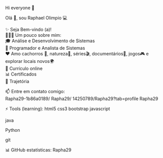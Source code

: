 Hi everyone 👋

Olá 👋, sou Raphael Olimpio 💻

✨ Seja Bem-vindo (a)!  
🦸🏻‍♀️ Um pouco sobre mim:  
🎓 Análise e Desenvolvimento de Sistemas  
🚀 Programador e Analista de Sistemas  
❤ Amo cachorros 🐶, natureza🌻, séries🎬, documentários📖, jogos🎮 e explorar locais novos🌍  
📃 Currículo online  
📊 Certificados  
💌 Trajetória  
  
📫 Entre em contato comigo:  
Rapha29-1b86a0189/ Rapha29/ 14250789/Rapha29?tab=profile Rapha29



⚡ Tools (learning):
html5 css3 bootstrap javascript

java

Python

git



📊 GitHub estatísticas:
Rapha29




<!--
**Rapha29/Rapha29** is a ✨ _special_ ✨ repository because its `README.md` (this file) appears on your GitHub profile.

Here are some ideas to get you started:

- 🔭 I’m currently working on ...
- 🌱 I’m currently learning ...
- 👯 I’m looking to collaborate on ...
- 🤔 I’m looking for help with ...
- 💬 Ask me about ...
- 📫 How to reach me: ...
- 😄 Pronouns: ...
- ⚡ Fun fact: ...
-->
